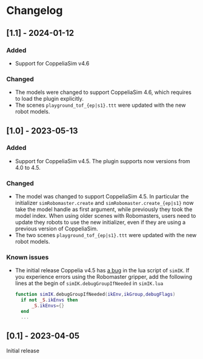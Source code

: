 # Changelog

## [1.1] - 2024-01-12

### Added

- Support for CoppeliaSim v4.6

### Changed

- The models were changed to support CoppeliaSim 4.6, which requires to load the plugin explicitly. 
- The scenes `playground_tof_{ep|s1}.ttt` were updated with the new robot models.

## [1.0] - 2023-05-13

### Added

- Support for CoppeliaSim v4.5. The plugin supports now versions from 4.0 to 4.5.

### Changed

- The model was changed to support CoppeliaSim 4.5. In particular the initializer
  `simRobomaster.create` and `simRobomaster.create_{ep|s1}` now take the model handle as first argument,
  while previously they took the model index. When using older scenes with Robomasters, 
  users need to update they robots to use the new initializer, 
  even if they are using a previous version of CoppeliaSim.
- The two scenes `playground_tof_{ep|s1}.ttt` were updated with the new robot models.

### Known issues

- The initial release Coppelia v4.5 has [a bug](https://forum.coppeliarobotics.com/viewtopic.php?p=38863) 
  in the lua script of `simIK`. If you experience errors
  using the Robomaster gripper, add the following lines at the begin 
  of `simIK.debugGroupIfNeeded` in `simIK.lua`
  ```lua
  function simIK.debugGroupIfNeeded(ikEnv,ikGroup,debugFlags)
    if not _S.ikEnvs then
        _S.ikEnvs={}
    end
    ...
  ```	

## [0.1] - 2023-04-05

Initial release
